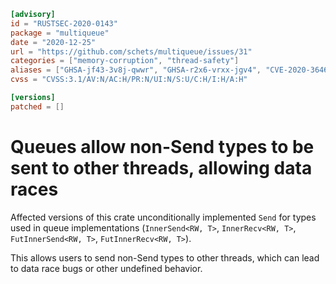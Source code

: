 ```toml
[advisory]
id = "RUSTSEC-2020-0143"
package = "multiqueue"
date = "2020-12-25"
url = "https://github.com/schets/multiqueue/issues/31"
categories = ["memory-corruption", "thread-safety"]
aliases = ["GHSA-jf43-3v8j-qwwr", "GHSA-r2x6-vrxx-jgv4", "CVE-2020-36463"]
cvss = "CVSS:3.1/AV:N/AC:H/PR:N/UI:N/S:U/C:H/I:H/A:H"

[versions]
patched = []
```

# Queues allow non-Send types to be sent to other threads, allowing data races

Affected versions of this crate unconditionally implemented `Send` for types used in queue implementations (`InnerSend<RW, T>`, `InnerRecv<RW, T>`, `FutInnerSend<RW, T>`, `FutInnerRecv<RW, T>`).

This allows users to send non-Send types to other threads, which can lead to data race bugs or other undefined behavior.
